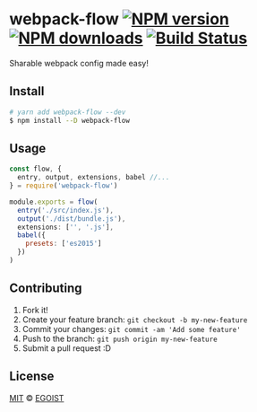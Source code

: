 # webpack-flow [![NPM version](https://img.shields.io/npm/v/webpack-flow.svg?style=flat-square)](https://npmjs.com/package/webpack-flow) [![NPM downloads](https://img.shields.io/npm/dm/webpack-flow.svg?style=flat-square)](https://npmjs.com/package/webpack-flow) [![Build Status](https://img.shields.io/circleci/project/egoist/webpack-flow/master.svg?style=flat-square)](https://circleci.com/gh/egoist/webpack-flow)

Sharable webpack config made easy!

## Install

```bash
# yarn add webpack-flow --dev
$ npm install --D webpack-flow
```

## Usage

```js
const flow, {
  entry, output, extensions, babel //...
} = require('webpack-flow')

module.exports = flow(
  entry('./src/index.js'),
  output('./dist/bundle.js'),
  extensions: ['', '.js'],
  babel({
    presets: ['es2015']
  })
)
```

## Contributing

1. Fork it!
2. Create your feature branch: `git checkout -b my-new-feature`
3. Commit your changes: `git commit -am 'Add some feature'`
4. Push to the branch: `git push origin my-new-feature`
5. Submit a pull request :D

## License

[MIT](https://egoist.mit-license.org/) © [EGOIST](https://github.com/egoist)
